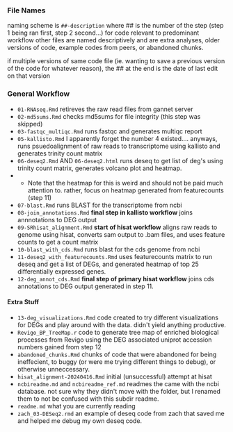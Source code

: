 ### File Names

naming scheme is `##-description` where ## is the number of the step (step 1 being ran first, step 2 second...) for code relevant to predominant workflow
other files are named descriptively and are extra analyses, older versions of code, example codes from peers, or abandoned chunks.

if multiple versions of same code file (ie. wanting to save a previous version of the code for whatever reason), the ## at the end is the date of last edit on that version

### General Workflow

- `01-RNAseq.Rmd` retireves the raw read files from gannet server
- `02-md5sums.Rmd` checks md5sums for file integrity (this step was skipped)
- `03-fastqc_multiqc.Rmd` runs fastqc and generates multiqc report
- `05-kallisto.Rmd` I apparently forget the number 4 existed.... anyways, runs psuedoalignment of raw reads to transcriptome using kallisto and generates trinity count matrix
- `06-deseq2.Rmd` AND `06-deseq2.html` runs deseq to get list of deg's using trinity count matrix, generates volcano plot and heatmap.
-   - Note that the heatmap for this is weird and should not be paid much attention to. rather, focus on heatmap generated from featurecounts (step 11)
- `07-blast.Rmd` runs BLAST for the transcriptome from ncbi
- `08-join_annotations.Rmd` **final step in kallisto workflow** joins annnotations to DEG output
- `09-SRhisat_alignment.Rmd` **start of hisat workflow** aligns raw reads to genome using hisat, converts sam output to .bam files, and uses feature counts to get a count matrix
- `10-blast_with_cds.Rmd` runs blast for the cds genome from ncbi
- `11-deseq2_with_featurecounts.Rmd` uses featurecounts matrix to run deseq and get a list of DEGs, and generated heatmap of top 25 differentially expressed genes.
- `12-deg_annot_cds.Rmd` **final step of primary hisat workflow** joins cds annotations to DEG output generated in step 11.

#### Extra Stuff
- `13-deg_visualizations.Rmd` code created to try different visualizations for DEGs and play around with the data. didn't yield anything productive.
- `Revigo_BP_TreeMap.r` code to generate tree map of enriched biological processes from Revigo using the DEG associated uniprot accession numbers gained from step 12
- `abandoned_chunks.Rmd` chunks of code that were abandoned for being ineffecient, to buggy (or were me trying different things to debug), or otherwise unneccessary.
- `hisat_alignment-20240416.Rmd` initial (unsuccessful) attempt at hisat
- `ncbireadme.md` and `ncbireadme_ref.md` readmes the came with the ncbi database. not sure why they didn't move with the folder, but I renamed them to not be confused with this subdir readme.
- `readme.md` what you are currently reading
- `zach_03-DESeq2.rmd` an example of deseq code from zach that saved me and helped me debug my own deseq code. 
